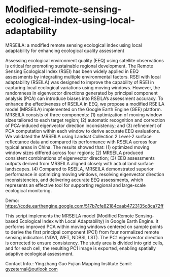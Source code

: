 # Modified-remote-sensing-ecological-index-using-local-adaptability
MRSEILA: a modified remote sensing ecological index using local adaptability for enhancing ecological quality assessment

Assessing ecological environment quality (EEQ) using satellite observations is critical for promoting sustainable regional development. The Remote Sensing Ecological Index (RSEI) has been widely applied in EEQ assessments by integrating multiple environmental factors. RSEI with local adaptability (RSEILA) was designed to improve the capability of RSEI in capturing local ecological variations using moving windows. However, the randomness in eigenvector directions generated by principal component analysis (PCA) can introduce biases into RSEILA’s assessment accuracy. To enhance the effectiveness of RSEILA in EEQ, we propose a modified RSEILA model (MRSEILA) implemented on the Google Earth Engine (GEE) platform. MRSEILA consists of three components: (1) optimization of moving window sizes tailored to each target region; (2) automatic recognition and correction of PCA-induced eigenvector direction inconsistency; and (3) refinement of PCA computation within each window to derive accurate EEQ evaluations. We validated the MRSEILA using Landsat Collection 2 Level-2 surface reflectance data and compared its performance with RSEILA across four typical areas in China. The results showed that: (1) optimized moving window sizes differed across four regions; (2) MRSEILA produced consistent combinations of eigenvector direction; (3) EEQ assessments outputs derived from MRSEILA aligned closely with actual land surface landscapes. (4) Compared to RSEILA, MRSEILA demonstrated superior performance in optimizing moving windows, resolving eigenvector direction inconsistencies, and delivering accurate EEQ assessments, which represents an effective tool for supporting regional and large-scale ecological monitoring.

Demo:
https://code.earthengine.google.com/517b7cfe82184caab4723135c8ca72ff

This script implements the MRSEILA model (Modified Remote Sensing-based Ecological Index with Local Adaptability) in Google Earth Engine. It performs improved PCA within moving windows centered on sample points to derive the first principal component (PC1) from four normalized remote sensing indicators (NDVI, WET, NDBSI, LST). The PC1 eigenvector direction is corrected to ensure consistency. The study area is divided into grid cells, and for each cell, the resulting PC1 image is exported, enabling spatially adaptive ecological assessment.

Contact Info.:
Yingzhang Guo 
Fujian Mapping Institute
Eamil: gyzeternal@outlook.com
